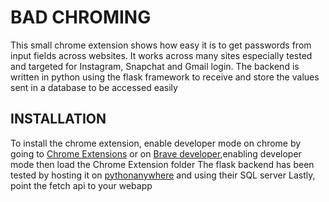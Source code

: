 # BAD CHROMING
This small chrome extension shows how easy it is to get passwords from input fields across websites. 
It works across many sites especially tested and targeted for Instagram, Snapchat and Gmail login. The backend is written in python using the flask framework to receive and store the values sent in a database to be accessed easily

## INSTALLATION
To install the chrome extension, enable developer mode on chrome by going to [Chrome Extensions](chrome://extensions/) or on [Brave developer](brave://extensions/),enabling developer mode then load the Chrome Extension folder
The flask backend has been tested by hosting it on [pythonanywhere](https://pythonanywhere.com) and using their SQL server
Lastly, point the fetch api to your webapp
